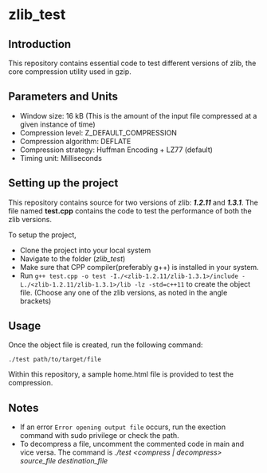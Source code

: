 # zlib_test

## Introduction
This repository contains essential code to test different versions of zlib, the core compression utility used in gzip. 

## Parameters and Units

- Window size: 16 kB (This is the amount of the input file compressed at a given instance of time)
- Compression level: Z_DEFAULT_COMPRESSION
- Compression algorithm: DEFLATE
- Compression strategy: Huffman Encoding + LZ77 (default)
- Timing unit: Milliseconds

## Setting up the project
This repository contains source for two versions of zlib: ***1.2.11*** and ***1.3.1***. The file named **test.cpp** contains the code to test the performance of both the zlib versions.

To setup the project,

- Clone the project into your local system
- Navigate to the folder (*zlib_test*)
- Make sure that CPP compiler(preferably g++) is installed in your system.
- Run ```g++ test.cpp -o test -I./<zlib-1.2.11/zlib-1.3.1>/include -L./<zlib-1.2.11/zlib-1.3.1>/lib -lz -std=c++11``` to create the object file. (Choose any one of the zlib versions, as noted in the angle brackets)

## Usage

Once the object file is created, run the following command: 

```./test path/to/target/file```

Within this repository, a sample home.html file is provided to test the compression. 

## Notes

- If an error ```Error opening output file``` occurs, run the exection command with sudo privilege or check the path.
- To decompress a file, uncomment the commented code in main and vice versa. The command is *./test <compress | decompress> source_file destination_file*

